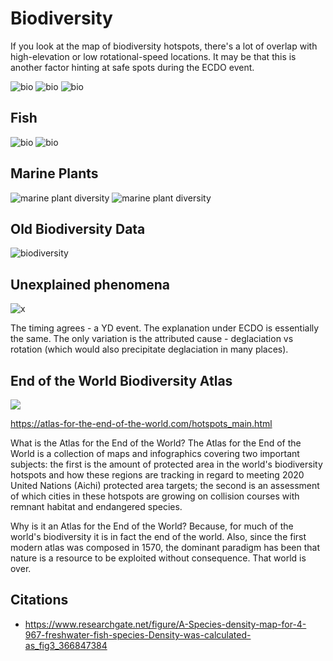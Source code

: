 # Biodiversity

If you look at the map of biodiversity hotspots, there's a lot of overlap with high-elevation or low rotational-speed locations. It may be that this is another factor hinting at safe spots during the ECDO event.

![bio](img/biodiversity-hotspots.jpg "bio")
![bio](img/biodiversity-plants.jpg "bio")
![bio](img/global-biodiversity.jpg "bio")

## Fish

![bio](img/fish-species.jpg "bio")
![bio](img/freshwater-fish-species.jpg "bio")

## Marine Plants

![marine plant diversity](img/marine-plant-diversity.jpg "marine plant diversity")
![marine plant diversity](img/marine-plant-diversity2.jpg "marine plant diversity")

## Old Biodiversity Data

![biodiversity](img/biodiversity-old.jpg "biodiversity")

## Unexplained phenomena

![x](img/wallaces-line.jpg "wallaces line")

The timing agrees - a YD event. The explanation under ECDO is essentially the same. The only variation is the attributed cause - deglaciation vs rotation (which would also precipitate deglaciation in many places).

## End of the World Biodiversity Atlas

![](img/eow-atlas.png)

https://atlas-for-the-end-of-the-world.com/hotspots_main.html

What is the Atlas for the End of the World? The Atlas for the End of the World is a collection of maps and infographics covering two important subjects: the first is the amount of protected area in the world's biodiversity hotspots and how these regions are tracking in regard to meeting 2020 United Nations (Aichi) protected area targets; the second is an assessment of which cities in these hotspots are growing on collision courses with remnant habitat and endangered species.

Why is it an Atlas for the End of the World? Because, for much of the world's biodiversity it is in fact the end of the world. Also, since the first modern atlas was composed in 1570, the dominant paradigm has been that nature is a resource to be exploited without consequence. That world is over.

## Citations

- https://www.researchgate.net/figure/A-Species-density-map-for-4-967-freshwater-fish-species-Density-was-calculated-as_fig3_366847384
